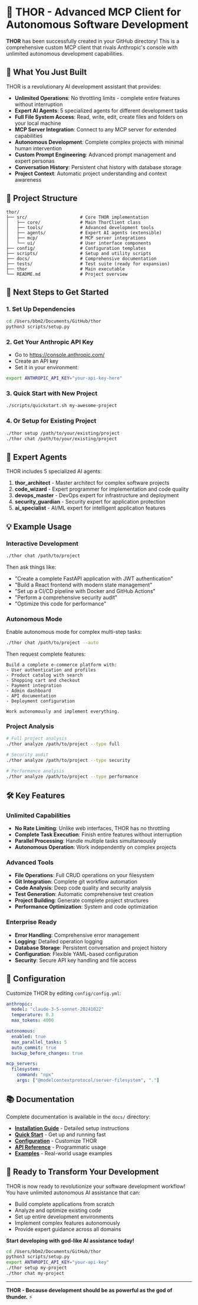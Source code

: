 # 🔨 THOR - Advanced MCP Client for Autonomous Software Development

**THOR** has been successfully created in your GitHub directory! This is a comprehensive custom MCP client that rivals Anthropic's console with unlimited autonomous development capabilities.

## 🚀 What You Just Built

THOR is a revolutionary AI development assistant that provides:

- **Unlimited Operations**: No throttling limits - complete entire features without interruption
- **Expert AI Agents**: 5 specialized agents for different development tasks
- **Full File System Access**: Read, write, edit, create files and folders on your local machine
- **MCP Server Integration**: Connect to any MCP server for extended capabilities
- **Autonomous Development**: Complete complex projects with minimal human intervention
- **Custom Prompt Engineering**: Advanced prompt management and expert personas
- **Conversation History**: Persistent chat history with database storage
- **Project Context**: Automatic project understanding and context awareness

## 📁 Project Structure

```
thor/
├── src/                    # Core THOR implementation
│   ├── core/               # Main ThorClient class
│   ├── tools/              # Advanced development tools
│   ├── agents/             # Expert AI agents (extensible)
│   ├── mcp/                # MCP server integrations
│   └── ui/                 # User interface components
├── config/                 # Configuration templates
├── scripts/                # Setup and utility scripts
├── docs/                   # Comprehensive documentation
├── tests/                  # Test suite (ready for expansion)
├── thor                    # Main executable
└── README.md               # Project overview
```

## 🎯 Next Steps to Get Started

### 1. **Set Up Dependencies**
```bash
cd /Users/bbm2/Documents/GitHub/thor
python3 scripts/setup.py
```

### 2. **Get Your Anthropic API Key**
- Go to https://console.anthropic.com/
- Create an API key
- Set it in your environment:
```bash
export ANTHROPIC_API_KEY="your-api-key-here"
```

### 3. **Quick Start with New Project**
```bash
./scripts/quickstart.sh my-awesome-project
```

### 4. **Or Setup for Existing Project**
```bash
./thor setup /path/to/your/existing/project
./thor chat /path/to/your/existing/project
```

## 🤖 Expert Agents

THOR includes 5 specialized AI agents:

1. **thor_architect** - Master architect for complex software projects
2. **code_wizard** - Expert programmer for implementation and code quality  
3. **devops_master** - DevOps expert for infrastructure and deployment
4. **security_guardian** - Security expert for application protection
5. **ai_specialist** - AI/ML expert for intelligent application features

## 💡 Example Usage

### Interactive Development
```bash
./thor chat /path/to/project
```

Then ask things like:
- "Create a complete FastAPI application with JWT authentication"
- "Build a React frontend with modern state management"
- "Set up a CI/CD pipeline with Docker and GitHub Actions"
- "Perform a comprehensive security audit"
- "Optimize this code for performance"

### Autonomous Mode
Enable autonomous mode for complex multi-step tasks:
```bash
./thor chat /path/to/project --auto
```

Then request complete features:
```
Build a complete e-commerce platform with:
- User authentication and profiles
- Product catalog with search
- Shopping cart and checkout
- Payment integration
- Admin dashboard
- API documentation
- Deployment configuration

Work autonomously and implement everything.
```

### Project Analysis
```bash
# Full project analysis
./thor analyze /path/to/project --type full

# Security audit
./thor analyze /path/to/project --type security

# Performance analysis  
./thor analyze /path/to/project --type performance
```

## 🛠️ Key Features

### Unlimited Capabilities
- **No Rate Limiting**: Unlike web interfaces, THOR has no throttling
- **Complete Task Execution**: Finish entire features without interruption
- **Parallel Processing**: Handle multiple tasks simultaneously
- **Autonomous Operation**: Work independently on complex projects

### Advanced Tools
- **File Operations**: Full CRUD operations on your filesystem
- **Git Integration**: Complete git workflow automation
- **Code Analysis**: Deep code quality and security analysis
- **Test Generation**: Automatic comprehensive test creation
- **Project Building**: Generate complete project structures
- **Performance Optimization**: System and code optimization

### Enterprise Ready
- **Error Handling**: Comprehensive error management
- **Logging**: Detailed operation logging
- **Database Storage**: Persistent conversation and project history
- **Configuration**: Flexible YAML-based configuration
- **Security**: Secure API key handling and file access

## 🔧 Configuration

Customize THOR by editing `config/config.yml`:

```yaml
anthropic:
  model: "claude-3-5-sonnet-20241022"
  temperature: 0.3
  max_tokens: 4000

autonomous:
  enabled: true
  max_parallel_tasks: 5
  auto_commit: true
  backup_before_changes: true

mcp_servers:
  filesystem:
    command: "npx"
    args: ["@modelcontextprotocol/server-filesystem", "."]
```

## 📚 Documentation

Complete documentation is available in the `docs/` directory:

- **[Installation Guide](docs/installation.md)** - Detailed setup instructions
- **[Quick Start](docs/quickstart.md)** - Get up and running fast
- **[Configuration](docs/configuration.md)** - Customize THOR
- **[API Reference](docs/api.md)** - Programmatic usage
- **[Examples](docs/examples.md)** - Real-world usage examples

## 🚀 Ready to Transform Your Development

THOR is now ready to revolutionize your software development workflow! You have unlimited autonomous AI assistance that can:

- Build complete applications from scratch
- Analyze and optimize existing code
- Set up entire development environments
- Implement complex features autonomously
- Provide expert guidance across all domains

**Start developing with god-like AI assistance today!**

```bash
cd /Users/bbm2/Documents/GitHub/thor
python3 scripts/setup.py
export ANTHROPIC_API_KEY="your-api-key"
./thor setup my-project
./thor chat my-project
```

---

**THOR - Because development should be as powerful as the god of thunder.** ⚡

